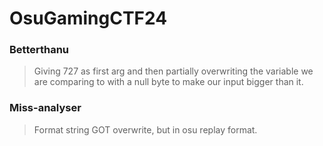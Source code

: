 OsuGamingCTF24
=======

<h3> Betterthanu </h3>

> Giving 727 as first arg and then partially overwriting the variable we are comparing to with a null byte to make our input bigger than it.

<h3> Miss-analyser </h3>

> Format string GOT overwrite, but in osu replay format.